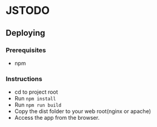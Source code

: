 # JSTODO
## Deploying
### Prerequisites
* npm
### Instructions
* cd to project root
* Run `npm install`
* Run `npm run build`
* Copy the dist folder to your web root(nginx or apache)
* Access the app from the browser.

